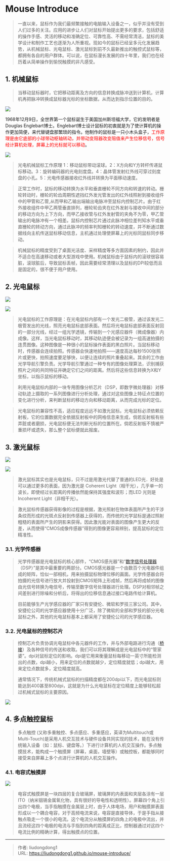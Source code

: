 # Mouse Introduce


> ​		一直以来，鼠标作为我们最频繁接触的电脑输入设备之一，似乎并没有受到人们过多的关注。应用的进步让人们对鼠标开始提出更多的要求，包括舒适的操作手感、灵活的移动和准确定位、可靠性高、不需经常清洁，鼠标的美学设计和制作工艺也逐渐为人所重视。现如今的鼠标已经呈多元化发展趋势，从机械鼠标、光电鼠标、激光鼠标到前不久最新推出的触控式鼠标等，都拥有各自的用户群体。可以说，在鼠标漫长发展的四十年里，我们也在经历着从简单操作到愉悦触摸的非凡感受。

## 1. 机械鼠标

> 当移动鼠标器时，它把移动距离及方向的信息转换成脉冲送到计算机，计算机再把脉冲转换成鼠标器光标的坐标数据，从而达到指示位置的目的。

<img src="https://gitee.com/github-25970295/blogImage/raw/master/img/image-20200521120714740.png" align=center/>

​       1968年12月9日，全世界第一个鼠标诞生于美国加州斯坦福大学，它的发明者是Douglas Englebart博士。Englebart博士设计鼠标的初衷就是为了使计算机的操作更加简便，来代替键盘那繁琐的指令。他制作的鼠标是一只小木头盒子，<font color=red>工作原理是由它底部的小球带动枢轴转动，并带动变阻器改变阻值来产生位移信号，信号经计算机处理，屏幕上的光标就可以移动</font>。

![](https://gitee.com/github-25970295/blogImage/raw/master/img/image-20200521123055366.png)

> 光电机械鼠标工作原理 1：移动鼠标带动滚球。2：X方向和Y方转杆传递鼠标移动。3：旋转编码器的光电刻度盘。4：晶体管发射红外线可穿过刻度盘的小孔。5：光电传感器接收红外线并转换为平面移动速度。

> 正常工作时，鼠标的移动转换为水平和垂直栅轮不同方向和转速的转动。栅轮转动时，栅轮的轮齿周期性遮挡红外发光管发出的红外线照射到接收组件中的甲管和乙管,从而甲和乙输出端输出电脉冲至鼠标内控制芯片。由于红外接收组件中甲乙两管垂直排列，栅轮轮齿夹在红外发射与接收中间的部分的移动方向为上下方向，而甲乙接收管与红外发射管的夹角不为零，甲乙管输出的电脉冲有一个相差。鼠标内控制芯片通过此脉冲相位差判知水平或垂直栅轮的转动方向，通过此脉冲的频率判知栅轮的转动速度，并不断通过数据线向主机传送鼠标移动信息，主机通过处理使屏幕上的光标同鼠标同步移动。

> 机械鼠标的精度受到了桌面光洁度、采样精度等多方面因素的制约，因此并不适合在高速移动或者大型游戏中使用。机械鼠标由于鼠标内的滚球很容易脏，滚球脏后，导致鼠标丢帧，因此需要经常清理以及鼠标的DPI较低而且是固定的，很不便于用户使用。

## 2. 光电鼠标

![](https://gitee.com/github-25970295/blogImage/raw/master/img/image-20200521121612762.png)

![](https://gitee.com/github-25970295/blogImage/raw/master/img/image-20200521123225851.png)

> 光电鼠标的工作原理是：在光电鼠标内部有一个发光二极管，通过该发光二极管发出的光线，照亮光电鼠标底部表面。然后将光电鼠标底部表面反射回的一部分光线，经过一组光学透镜，传输到一个光感应器件（微成像器）内成像。这样，当光电鼠标移动时，其移动轨迹便会被记录为一组高速拍摄的连贯图像。这种图像是一种很小的鼠标操作表面的黑白照片。当鼠标移动时，传感器会连续拍照。传感器会快速地拍照——速度高达每秒1500张照片或更快，拍照速度要足够快，以便让连续的照片重叠起来。其余的工作由光学导航引擎负责。光学导航引擎通过一种专有的图像处理算法，识别捕获照片之间的共同特征并确定它们之间的距离。然后将这些信息转换为X和Y坐标，以指示鼠标的移动。
>
> ​        利用光电鼠标内部的一块专用图像分析芯片（DSP，即数字微处理器）对移动轨迹上摄取的一系列图像进行分析处理，通过对这些图像上特征点位置的变化进行分析，来判断鼠标的移动方向和移动距离，从而完成光标的定位。

> 光电鼠标的兼容性不高，适应程度远远不如激光鼠标。光电鼠标必须依赖反射板，它的位置数据完全依据反射板中的网格信息来生成，倘若反射板有些弄脏或者磨损，光电鼠标便无法判断光标的位置所在。倘若反射板不慎被严重损坏或遗失，那么整个鼠标便就此报废。

## 3. 激光鼠标

![](https://gitee.com/github-25970295/blogImage/raw/master/img/image-20200521122034116.png)

![](https://gitee.com/github-25970295/blogImage/raw/master/img/image-20200521123311684.png)

> 激光鼠标其实也是光电鼠标，只不过是用激光代替了普通的LED光．好处是可以通过更多的表面，因为激光是 Coherent Light（相干光），几乎单一的波长，即使经过长距离的传播依然能保持其强度和波形；而LED 光则是Incoherent Light（非相干光）。

> 激光鼠标传感器获得影像的过程是根据，激光照射在物体表面所产生的干涉条纹而形成的光斑点反射到传感器上获得的，而传统的光学鼠标是通过照射粗糙的表面所产生的阴影来获得。因此激光能对表面的图像产生更大的反差，从而使得“CMOS成像传感器”得到的图像更容易辨别，提高鼠标的定位精准性。

### 3.1. 光学传感器

> 光学传感器是光电鼠标的核心部件，“CMOS感光器”和“[数字信号处理器](https://iknow.lenovo.com.cn/detail/kd_17870.html)（DSP）”是其中最重要的两部分。CMOS感光器是一个由数百个光电器件组成的矩阵，恰似一部相机，用来拍摄鼠标物理位移的画面。光学传感器会将拍摄的光信号进行放大并投射到CMOS矩阵上形成帧，然后再将成帧的图像由光信号转换为电信号，传输至数字信号处理器进行处理。DSP对相邻帧之间差别进行除噪和分析后，将得出的位移信息通过接口电路传给计算机。
>
> 目前能够生产光学感应器的厂家只有安捷伦、微软和罗技三家公司。其中，安捷伦公司的光学感应器使用十分广泛，除了微软的全部和罗技的部分光电鼠标之外，其他的光电鼠标基本上都采用了安捷伦公司的光学感应器。

### 3.2. 光电鼠标的控制芯片

> 控制芯片负责协调光电鼠标中各元器件的工作，并与外部电路进行沟通（[桥接](https://iknow.lenovo.com.cn/detail/kd_18058.html)）及各种信号的传送和收取。我们可以将其理解成是光电鼠标中的“管家婆”。dpi对鼠标定位的影响。dpi是它用来衡量鼠标每移动一英寸所能检测出的点数，dpi越小，用来定位的点数就越少，定位精度就低；dpi越大，用来定位点数就多，定位精度就高。
>
> 通常情况下，传统机械式鼠标的扫描精度都在200dpi以下，而光电鼠标则能达到400甚至800dpi，这就是为什么光电鼠标在定位精度上能够轻松超过机械式鼠标的主要原因。

![](https://gitee.com/github-25970295/blogImage/raw/master/img/image-20200521122541516.png)

## 4. 多点触控鼠标

> 多点触控 (又称多重触控、多点感应、多重感应，英译为Multitouch或Multi-Touch)是采用人机交互技术与硬件设备共同实现的技术，能在没有传统输入设备（如：鼠标、键盘等。）下进行计算机的人机交互操作。多点触摸技术，能构成一个触摸屏（屏幕，桌面，墙壁等）或触控板，都能够同时接受来自屏幕上多个点进行计算机的人机交互操作。

### 4.1. 电容式触摸屏

![](https://gitee.com/github-25970295/blogImage/raw/master/img/image-20200521122408709.png)

> 电容式触摸屏是一块四层的复合玻璃屏，玻璃屏的内表面和夹层各涂有一层ITO（纳米铟锡金属氧化物，具有很好的导电性和透明性）。屏幕四个角上引出四个电极，当手指触摸在金属层上时，由于人体电场，用户和触摸屏表面形成以一个耦合电容，对于高频电流来说，电容是直接导体，于是手指从接触点吸走一个很小的电流。这个电流分从触摸屏的四角上的电极中流出，并且流经这四个电极的电流与手指到四角的距离成正比，控制器通过对这四个电流比例的精确计算，得出触摸点的位置。



---

> 作者: liudongdong1  
> URL: https://liudongdong1.github.io/mouse-introduce/  

